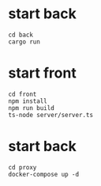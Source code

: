 # start back
```
cd back
cargo run
```

# start front
```
cd front
npm install
npm run build
ts-node server/server.ts 
```

# start back
```
cd proxy
docker-compose up -d
```
